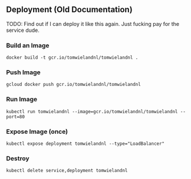 ## Deployment (Old Documentation)
TODO: Find out if I can deploy it like this again. Just fucking pay for the
      service dude.

### Build an Image
```
docker build -t gcr.io/tomwielandnl/tomwielandnl .
```

### Push Image
```
gcloud docker push gcr.io/tomwielandnl/tomwielandnl
````

### Run Image
```
kubectl run tomwielandnl --image=gcr.io/tomwielandnl/tomwielandnl --port=80
```

### Expose Image (once)
```
kubectl expose deployment tomwielandnl --type="LoadBalancer"
```

### Destroy
```
kubectl delete service,deployment tomwielandnl
```
